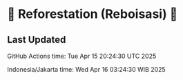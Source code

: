 
# 🌳 Reforestation (Reboisasi) 🌲

## Last Updated

GitHub Actions time: Tue Apr 15 20:24:30 UTC 2025

Indonesia/Jakarta time: Wed Apr 16 03:24:30 WIB 2025
